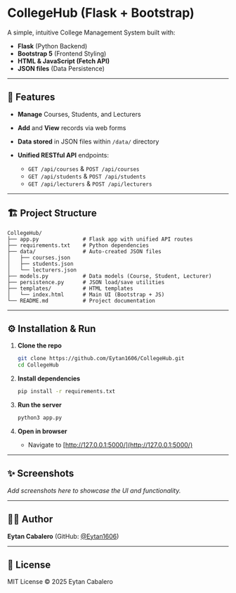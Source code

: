 # CollegeHub (Flask + Bootstrap)

A simple, intuitive College Management System built with:

* **Flask** (Python Backend)
* **Bootstrap 5** (Frontend Styling)
* **HTML & JavaScript (Fetch API)**
* **JSON files** (Data Persistence)

---

## 🎯 Features

* **Manage** Courses, Students, and Lecturers
* **Add** and **View** records via web forms
* **Data stored** in JSON files within `/data/` directory
* **Unified RESTful API** endpoints:

  * `GET /api/courses` & `POST /api/courses`
  * `GET /api/students` & `POST /api/students`
  * `GET /api/lecturers` & `POST /api/lecturers`

---

## 🏗️ Project Structure

```
CollegeHub/
├── app.py              # Flask app with unified API routes
├── requirements.txt    # Python dependencies
├── data/               # Auto-created JSON files
│   ├── courses.json
│   ├── students.json
│   └── lecturers.json
├── models.py           # Data models (Course, Student, Lecturer)
├── persistence.py      # JSON load/save utilities
├── templates/          # HTML templates
│   └── index.html      # Main UI (Bootstrap + JS)
└── README.md           # Project documentation
```

---

## ⚙️ Installation & Run

1. **Clone the repo**

   ```bash
   git clone https://github.com/Eytan1606/CollegeHub.git
   cd CollegeHub
   ```

2. **Install dependencies**

   ```bash
   pip install -r requirements.txt
   ```

3. **Run the server**

   ```bash
   python3 app.py
   ```

4. **Open in browser**

   * Navigate to [http://127.0.0.1:5000/](http://127.0.0.1:5000/)

---

## ✨ Screenshots

*Add screenshots here to showcase the UI and functionality.*

---

## 👨‍💻 Author

**Eytan Cabalero** (GitHub: [@Eytan1606](https://github.com/Eytan1606))

---

## 📄 License

MIT License © 2025 Eytan Cabalero
